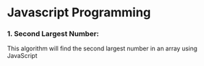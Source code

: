 # Javascript Programming

### 1. Second Largest Number:

This algorithm will find the second largest number in an array using JavaScript
